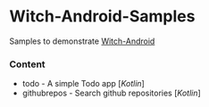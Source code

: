 # Witch-Android-Samples
Samples to demonstrate [Witch-Android](https://sedstrom.github.io/Witch-Android/)

### Content
* todo - A simple Todo app [*Kotlin*]
* githubrepos - Search github repositories [*Kotlin*]
